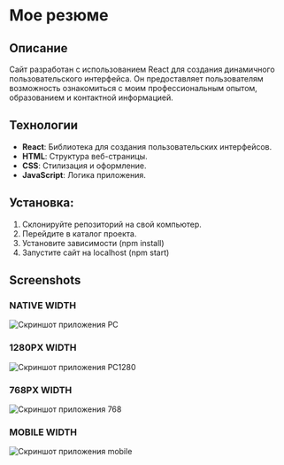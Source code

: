 # **Мое резюме**
## Описание

Сайт разработан с использованием React для создания динамичного пользовательского интерфейса. Он предоставляет пользователям возможность ознакомиться с моим профессиональным опытом, образованием и контактной информацией.

## Технологии

- **React**: Библиотека для создания пользовательских интерфейсов.
- **HTML**: Структура веб-страницы.
- **CSS**: Стилизация и оформление.
- **JavaScript**: Логика приложения.

## Установка:

1. Склонируйте репозиторий на свой компьютер.
2. Перейдите в каталог проекта.
3. Установите зависимости (npm install)
4. Запустите сайт на localhost (npm start)

## Screenshots
### NATIVE WIDTH
![Скриншот приложения PC](resumePC.png)
### 1280PX WIDTH
![Скриншот приложения PC1280](resume1280.png)
### 768PX WIDTH
![Скриншот приложения 768](resume768.png)
### MOBILE WIDTH
![Скриншот приложения mobile](resume500.png)
